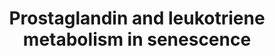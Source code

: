 ---
annotations:
- id: PW:0000651
  parent: regulatory pathway
  type: Pathway Ontology
  value: aging pathway
- id: PW:0000464
  parent: classic metabolic pathway
  type: Pathway Ontology
  value: leukotriene metabolic pathway
- id: PW:0000156
  parent: classic metabolic pathway
  type: Pathway Ontology
  value: prostaglandin metabolic pathway
authors:
- NadiaJonckheere
- Eweitz
citedin: ''
communities:
- ontox
description: Prostaglandins are active lipid molecules that are shown to have a great
  impact on cellular senescence (Wiley et al., 2021). Prostaglandins are derived from
  arachidonic acid, which is cleaved by the enzyme cytosolic phospholipase A2 (cPLA2)
  from the membrane phospholipids (Yang et al., 2011). The cyclooxygenase 2 (COX-2)-prostaglandin
  E2 (PGE2) pathway takes part in the induction, as well as the maintenance of senescence.
  COX-2 is the inducing enzyme which causes the conversion of AA into PGH2 and PGG2,
  which are then readily converted into PGF2âŤş, PGD2, PGE2, PGI2, and TxA2 through
  prostaglandin synthases (Cormenier et al., 2017; Martien et al., 2013). The produced
  active prostaglandins can then act on intracellular receptors and trigger a downward
  signalling cascade, leading to the stimulation or inhibition of cAMP or the stimulation
  of Ca2+. The cAMP-dependent pathway leads to the stimulation of the insulin-like
  growth factor binding protein 5 (IGFBP5) production, which then also activates p53.
  P53 activation reinforces senescence by stimulating the expression of COX mRNA,
  thus creating a positive feedback loop (Yang et al., 2011).  Two important active
  prostaglandins, namely dihomo-15d-PGJ2 and 15d-PGJ2 are highly elevated in senescent
  cells and induce COX-1 and 2, PTGES and PTGDS production through the activation
  of RAS and subsequently p53, reinforcing the positive feedback loop. Dihomo-15d-PGJ2
  is the most highly elevated senescence-associated prostaglandin and is produced
  by the elongation of arachidonic acid into adrenic acid, which is then enzymatically
  converted to yield the prostaglandin. 15d-PGJ2 on the other hand is produced through
  the dehydration of the active prostaglandin PGD2. In addition, RAS stimulates the
  secretion of SASP factors, which can consequently affect surrounding cells (Wiley
  et al., 2021).  Leukotrienes play an important role in the pathogenesis of inflammation.
  Just like prostaglandins, leukotrienes are synthesized from arachidonic acid that
  was cleaved from the membrane phospholipids (Wiley et al., 2019). ALOX12, ALOX15,
  ALOX5AP, LTC4S, LTA4H, ALOX15B and ALOX5, which are enzymes that conversion of arachidonic
  acid to either leukotriene A4 (LT4A) or Arachidonic acid 5-hydroperoxide (5-HPETE),
  are upregulated in senescence (Wiley et al., 2019; HĂ�Ć’Ă†â€™Ă�â€šĂ‚Â¤fner et al.,
  2019). The produced LTA4 can be converted into LTB4 or LTC4. LTC4 can then be consecutively
  cleaved into LTD4 and LTE4 (Suryadevara et al., 2020). All the mentioned leukotrienes
  are increased in cellular senescence and are thought to be part of the SASP (Lin
  & Xu, 2020).  LTD4 is of particular importance in cellular senescence due to its
  increased interaction with the cysteinyl leukotriene receptor 1 (CysLT1R) (Wei et
  al., 2018; Song et al., 2019). This interaction has various consequences, such as
  the release of intracellular Ca2+, an increase of p21 and it also inhibits sirtuin
  1 (SIRT1). SIRT1 regulates the cell cycle by inhibiting the phosphorylation of p53
  and the release of various cytokines (Wei et al., 2018). Therefore, it increases
  the release of pro-inflammatory cytokines and induce cellular senescence via the
  activation of p53 (Song et al., 2019).  ALOX5 contributes to an increase in reactive
  oxygen species (ROS) (Catalano et al., 2005; Menna et al., 2010). These ROS are
  thought to activate p53 which binds to ALOX5 and further increases its action (HĂ�Ć’Ă†â€™Ă�â€šĂ‚Â¤fner
  et al., 2019). Moreover, ALOX5 uses Ca2+ as a cofactor and its increased intracellular
  concentration further promotes ALOX5's action (Menna et al., 2010). LTB4 is also
  stimulates the production of ROS. ALOX5 then stimulates the phosphorylation of p53
  and activates p21 (Menna et al., 2010; Catalano et al., 2005). This then causes
  the dephosphorylation of the retinoblastoma protein (RB1). As a consequence, senescence
  is induced (Catalano et al., 2005).
last-edited: 2024-07-22
ndex: null
organisms:
- Homo sapiens
redirect_from:
- /index.php/Pathway:WP5321
- /instance/WP5321
- /instance/WP5321_r134469
revision: r134469
schema-jsonld:
- '@context': https://schema.org/
  '@id': https://wikipathways.github.io/pathways/WP5321.html
  '@type': Dataset
  creator:
    '@type': Organization
    name: WikiPathways
  description: Prostaglandins are active lipid molecules that are shown to have a
    great impact on cellular senescence (Wiley et al., 2021). Prostaglandins are derived
    from arachidonic acid, which is cleaved by the enzyme cytosolic phospholipase
    A2 (cPLA2) from the membrane phospholipids (Yang et al., 2011). The cyclooxygenase
    2 (COX-2)-prostaglandin E2 (PGE2) pathway takes part in the induction, as well
    as the maintenance of senescence. COX-2 is the inducing enzyme which causes the
    conversion of AA into PGH2 and PGG2, which are then readily converted into PGF2âŤş,
    PGD2, PGE2, PGI2, and TxA2 through prostaglandin synthases (Cormenier et al.,
    2017; Martien et al., 2013). The produced active prostaglandins can then act on
    intracellular receptors and trigger a downward signalling cascade, leading to
    the stimulation or inhibition of cAMP or the stimulation of Ca2+. The cAMP-dependent
    pathway leads to the stimulation of the insulin-like growth factor binding protein
    5 (IGFBP5) production, which then also activates p53. P53 activation reinforces
    senescence by stimulating the expression of COX mRNA, thus creating a positive
    feedback loop (Yang et al., 2011).  Two important active prostaglandins, namely
    dihomo-15d-PGJ2 and 15d-PGJ2 are highly elevated in senescent cells and induce
    COX-1 and 2, PTGES and PTGDS production through the activation of RAS and subsequently
    p53, reinforcing the positive feedback loop. Dihomo-15d-PGJ2 is the most highly
    elevated senescence-associated prostaglandin and is produced by the elongation
    of arachidonic acid into adrenic acid, which is then enzymatically converted to
    yield the prostaglandin. 15d-PGJ2 on the other hand is produced through the dehydration
    of the active prostaglandin PGD2. In addition, RAS stimulates the secretion of
    SASP factors, which can consequently affect surrounding cells (Wiley et al., 2021).  Leukotrienes
    play an important role in the pathogenesis of inflammation. Just like prostaglandins,
    leukotrienes are synthesized from arachidonic acid that was cleaved from the membrane
    phospholipids (Wiley et al., 2019). ALOX12, ALOX15, ALOX5AP, LTC4S, LTA4H, ALOX15B
    and ALOX5, which are enzymes that conversion of arachidonic acid to either leukotriene
    A4 (LT4A) or Arachidonic acid 5-hydroperoxide (5-HPETE), are upregulated in senescence
    (Wiley et al., 2019; HĂ�Ć’Ă†â€™Ă�â€šĂ‚Â¤fner et al., 2019). The produced LTA4
    can be converted into LTB4 or LTC4. LTC4 can then be consecutively cleaved into
    LTD4 and LTE4 (Suryadevara et al., 2020). All the mentioned leukotrienes are increased
    in cellular senescence and are thought to be part of the SASP (Lin & Xu, 2020).  LTD4
    is of particular importance in cellular senescence due to its increased interaction
    with the cysteinyl leukotriene receptor 1 (CysLT1R) (Wei et al., 2018; Song et
    al., 2019). This interaction has various consequences, such as the release of
    intracellular Ca2+, an increase of p21 and it also inhibits sirtuin 1 (SIRT1).
    SIRT1 regulates the cell cycle by inhibiting the phosphorylation of p53 and the
    release of various cytokines (Wei et al., 2018). Therefore, it increases the release
    of pro-inflammatory cytokines and induce cellular senescence via the activation
    of p53 (Song et al., 2019).  ALOX5 contributes to an increase in reactive oxygen
    species (ROS) (Catalano et al., 2005; Menna et al., 2010). These ROS are thought
    to activate p53 which binds to ALOX5 and further increases its action (HĂ�Ć’Ă†â€™Ă�â€šĂ‚Â¤fner
    et al., 2019). Moreover, ALOX5 uses Ca2+ as a cofactor and its increased intracellular
    concentration further promotes ALOX5's action (Menna et al., 2010). LTB4 is also
    stimulates the production of ROS. ALOX5 then stimulates the phosphorylation of
    p53 and activates p21 (Menna et al., 2010; Catalano et al., 2005). This then causes
    the dephosphorylation of the retinoblastoma protein (RB1). As a consequence, senescence
    is induced (Catalano et al., 2005).
  keywords:
  - 15d-PGJ2
  - 5-HPETE
  - ALOX12
  - ALOX15
  - ALOX15B
  - ALOX5
  - ALOX5AP
  - Adenylate cyclase
  - Adrenic acid
  - Arachidonic acid
  - COX-1
  - COX-2
  - Ca2+
  - CysLT1R
  - Cytosolic phospholipase A2
  - DPEP2
  - EP1 (extracellular)
  - EP2 (extracellular)
  - EP3 (extracellular)
  - EP4 (extracellular)
  - GGT1
  - GGT5
  - Gi
  - Gq
  - Gs
  - IGFBP5
  - LTA4
  - LTA4H
  - LTB4
  - LTC4
  - LTC4H
  - LTC4S
  - LTD4
  - LTD4 DPEP
  - LTE4
  - Membrane phospholipids
  - PGD Synthase
  - PGD2
  - PGE Synthase
  - PGE2
  - PGF Synthase
  - PGF2alpha
  - PGG2
  - PGH2
  - PGI Synthase
  - PGI2
  - PLC
  - PTGDS
  - PTGES
  - RAS
  - RB1
  - ROS
  - SIRT1
  - TXA2
  - TxA Synthase
  - cAMP
  - dihomo-15d-PGJ2
  - p21
  - p38 MAPK
  - p53
  license: CC0
  name: 'Prostaglandin and leukotriene metabolism in senescence '
seo: CreativeWork
title: 'Prostaglandin and leukotriene metabolism in senescence '
wpid: WP5321
---
